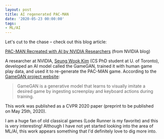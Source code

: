 ```yaml
---
layout: post
title: AI regenerated PAC-MAN
date: '2020-05-23 00:00:00'
tags:
- ML/AI
---
```


Let's cut to the chase – check out this blog article:

[PAC-MAN Recreated with AI by NVIDIA Researchers](https://blogs.nvidia.com/blog/2020/05/22/gamegan-research-pacman-anniversary) (from NVIDIA blog)

A researcher at NVIDIA,  [Seung Wook Kim](https://seung-kim.github.io/seungkim) (CS PhD
student at U. of Toronto), developed an AI model called the GameGAN, trained it with human
game play data, and used it to re-generate the PAC-MAN game.  According to the
[GameGAN project website](https://nv-tlabs.github.io/gameGAN):

> GameGAN is a generative model that learns to visually imitate a desired game by ingesting screenplay and keyboard actions during training.

This work was published as a CVPR 2020 paper (preprint to be published on May 25th, 2020).

I am a huge fan of old classical games (Lode Runner is my favorite) and this is very
interesting!  Although I have not yet started looking into the area of ML/AI, this work
appears something that I'd definitely love to dig more into.
